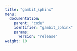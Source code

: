```yaml
---
title: "gambit_sphinx"
menu:
  documentation:
    parent: "code"
    identifier: "gambit_sphinx"
    params:
      version: "release"
weight: 10
---
```


